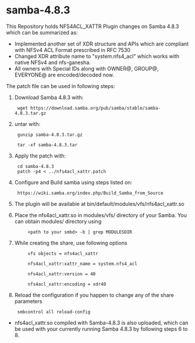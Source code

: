 # samba-4.8.3
This Repository holds NFS4ACL_XATTR Plugin changes on Samba 4.8.3 which can be summarized as:

* Implemented another set of XDR structure and APIs which are compliant with NFSv4 ACL Format prescribed in RFC 7530
* Changed XDR attribute name to "system.nfs4_acl" which works with native NFSv4 and nfs-ganesha.
* All owners with Special IDs along with OWNER@, GROUP@, EVERYONE@ are encoded/decoded now.


The patch file can be used in following steps:

1. Download Samba 4.8.3 with:

		wget https://download.samba.org/pub/samba/stable/samba-4.8.3.tar.gz  

2. untar with: 

		gunzip samba-4.8.3.tar.gz 

		tar -xf samba-4.8.3.tar

3. Apply the patch with: 
	
		cd samba-4.8.3
		patch -p4 < ../nfs4acl_xattr.patch

4. Configure and Build samba using steps listed on:

		https://wiki.samba.org/index.php/Build_Samba_from_Source

5. The plugin will be available at bin/default/modules/vfs/nfs4acl_xattr.so 

6. Place the nfs4acl_xattr.so in modules/vfs/ directory of your Samba. You can obtain modules/ directory using
			
			<path to your smbd> -b | grep MODULESDIR
			

7. While creating the share, use following options

        	vfs objects = nfs4acl_xattr
	
        	nfs4acl_xattr:xattr_name = system.nfs4_acl
	
        	nfs4acl_xattr:version = 40
	
        	nfs4acl_xattr:encoding = xdr40
	
        
8. Reload the configuration if you happen to change any of the share parameters

		smbcontrol all reload-config


* nfs4acl_xattr.so compiled with Samba-4.8.3 is also uploaded, which can be used with your currently running Samba 4.8.3 by following steps 6 to 8. 











